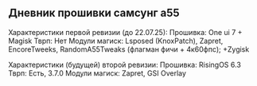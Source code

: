 Дневник прошивки самсунг а55
---

Характеристики первой ревизии (до 22.07.25):
Прошивка: One ui 7 + Magisk
Тврп: Нет
Модули магиск: Lsposed (KnoxPatch), Zapret, EncoreTweeks, RandomA55Tweaks (флагман фичи + 4к60фпс); +Zygisk

Характеристики (будущей) второй ревизии:
Прошивка: RisingOS 6.3
Тврп: Есть, 3.7.0
Модули магиск: Zapret, GSI Overlay

